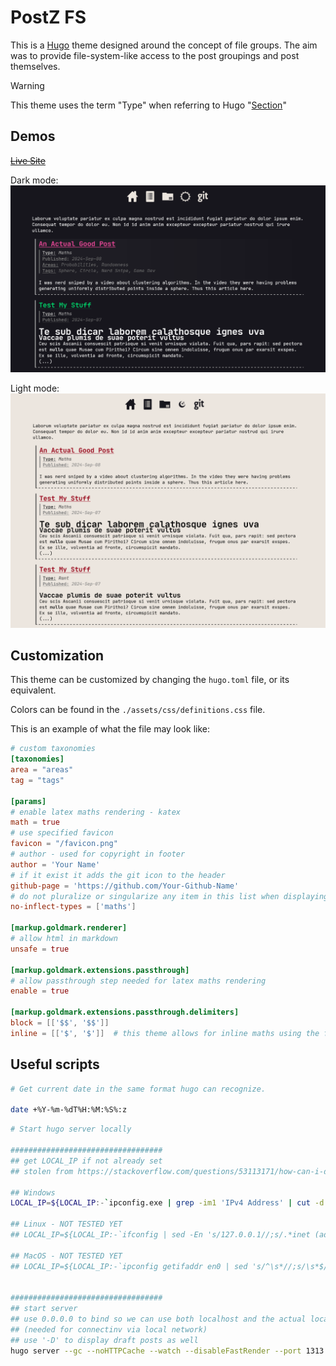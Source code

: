 # PostZ FS
This is a [Hugo](https://gohugo.io/) theme designed around the concept of file groups. The aim was to provide file-system-like access to the post groupings and post themselves.

>[!WARNING]
> This theme uses the term "Type" when referring to Hugo "[Section](https://gohugo.io/content-management/sections/)"

## Demos

[~~Live Site~~](#)

Dark mode:
![Homepage dark mode](.readme-files/home-dark.png)

Light mode:
![Homepage light mode](.readme-files/home-light.png)

## Customization

This theme can be customized by changing the `hugo.toml` file, or its equivalent.

Colors can be found in the `./assets/css/definitions.css` file.

This is an example of what the file may look like:

```toml
# custom taxonomies
[taxonomies]
area = "areas"
tag = "tags"

[params]
# enable latex maths rendering - katex
math = true
# use specified favicon
favicon = "/favicon.png"
# author - used for copyright in footer
author = 'Your Name'
# if it exist it adds the git icon to the header
github-page = 'https://github.com/Your-Github-Name'
# do not pluralize or singularize any item in this list when displaying post types
no-inflect-types = ['maths']

[markup.goldmark.renderer]
# allow html in markdown
unsafe = true

[markup.goldmark.extensions.passthrough]
# allow passthrough step needed for latex maths rendering
enable = true

[markup.goldmark.extensions.passthrough.delimiters]
block = [['$$', '$$']]
inline = [['$', '$']]  # this theme allows for inline maths using the following syntax : $a^2+b^2=c^2$
```

## Useful scripts

```bash
# Get current date in the same format hugo can recognize.

date +%Y-%m-%dT%H:%M:%S%:z
```

```sh
# Start hugo server locally

##################################
## get LOCAL_IP if not already set 
## stolen from https://stackoverflow.com/questions/53113171/how-can-i-determine-the-ip-address-from-a-bash-script

## Windows
LOCAL_IP=${LOCAL_IP:-`ipconfig.exe | grep -im1 'IPv4 Address' | cut -d ':' -f2 | sed 's/^\s*//;s/\s*$//'`}

## Linux - NOT TESTED YET
## LOCAL_IP=${LOCAL_IP:-`ifconfig | sed -En 's/127.0.0.1//;s/.*inet (addr:)?(([0-9]*\.){3}[0-9]*).*/\2/p' | sed 's/^\s*//;s/\s*$//'`}

## MacOS - NOT TESTED YET
## LOCAL_IP=${LOCAL_IP:-`ipconfig getifaddr en0 | sed 's/^\s*//;s/\s*$//'`} #en0 for host and en1 for wireless


##################################
## start server
## use 0.0.0.0 to bind so we can use both localhost and the actual local ip to access the site 
## (needed for connectinv via local network)
## use '-D' to display draft posts as well
hugo server --gc --noHTTPCache --watch --disableFastRender --port 1313 --bind 0.0.0.0 --baseURL http://$LOCAL_IP
```